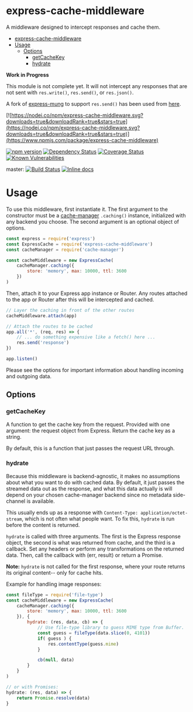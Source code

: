 # express-cache-middleware

A middleware designed to intercept responses and cache them.

<!-- MDTOC maxdepth:6 firsth1:1 numbering:0 flatten:0 bullets:1 updateOnSave:1 -->

- [express-cache-middleware](#express-cache-middleware)   
- [Usage](#Usage)   
   - [Options](#Options)   
      - [getCacheKey](#getCacheKey)   
      - [hydrate](#hydrate)   

<!-- /MDTOC -->

**Work in Progress**

This module is not complete yet. It will not intercept any responses that are not sent with `res.write()`, `res.send()`, or `res.json()`.

A fork of [express-mung](https://github.com/richardschneider/express-mung) to support `res.send()` has been used from  [here](https://github.com/tprobinson/express-mung).


[![https://nodei.co/npm/express-cache-middleware.svg?downloads=true&downloadRank=true&stars=true](https://nodei.co/npm/express-cache-middleware.svg?downloads=true&downloadRank=true&stars=true)](https://www.npmjs.com/package/express-cache-middleware)

[![npm version](https://badge.fury.io/js/express-cache-middleware.svg)](https://badge.fury.io/js/express-cache-middleware)
[![Dependency Status](https://david-dm.org/tprobinson/express-cache-middleware.svg)](https://david-dm.org)
[![Coverage Status](https://coveralls.io/repos/github/tprobinson/express-cache-middleware/badge.svg?branch=master)](https://coveralls.io/github/tprobinson/express-cache-middleware?branch=master)
[![Known Vulnerabilities](https://snyk.io/test/github/tprobinson/express-cache-middleware/badge.svg?targetFile=package.json)](https://snyk.io/test/github/tprobinson/express-cache-middleware?targetFile=package.json)

master: [![Build Status](https://travis-ci.org/tprobinson/express-cache-middleware.svg?branch=master)](https://travis-ci.org/tprobinson/express-cache-middleware)
[![Inline docs](http://inch-ci.org/github/tprobinson/express-cache-middleware.svg?branch=master)](http://inch-ci.org/github/tprobinson/express-cache-middleware)


# Usage

To use this middleware, first instantiate it. The first argument to the constructor must be a [cache-manager](https://www.npmjs.com/package/cache-manager) `.caching()` instance, initialized with any backend you choose. The second argument is an optional object of options.

```js
const express = require('express')
const ExpressCache = require('express-cache-middleware')
const cacheManager = require('cache-manager')

const cacheMiddleware = new ExpressCache(
	cacheManager.caching({
		store: 'memory', max: 10000, ttl: 3600
	})
)
```

Then, attach it to your Express app instance or Router. Any routes attached to the app or Router after this will be intercepted and cached.

```js
// Layer the caching in front of the other routes
cacheMiddleware.attach(app)

// Attach the routes to be cached
app.all('*', (req, res) => {
	// ... do something expensive like a fetch() here ...
	res.send('response')
})

app.listen()
```

Please see the options for important information about handling incoming and outgoing data.

## Options

### getCacheKey

A function to get the cache key from the request. Provided with one argument: the request object from Express. Return the cache key as a string.

By default, this is a function that just passes the request URL through.

### hydrate

Because this middleware is backend-agnostic, it makes no assumptions about what you want to do with cached data. By default, it just passes the streamed data out as the response, and what this data actually is will depend on your chosen cache-manager backend since no metadata side-channel is available.

This usually ends up as a response with `Content-Type: application/octet-stream`, which is not often what people want. To fix this, `hydrate` is run before the content is returned.

`hydrate` is called with three arguments. The first is the Express response object, the second is what was returned from cache, and the third is a callback. Set any headers or perform any transformations on the returned data. Then, call the callback with (err, result) or return a Promise.

**Note:** `hydrate` is not called for the first response, where your route returns its original content-- only for cache hits.

Example for handling image responses:
```js
const fileType = require('file-type')
const cacheMiddleware = new ExpressCache(
	cacheManager.caching({
		store: 'memory', max: 10000, ttl: 3600
	}), {
		hydrate: (res, data, cb) => {
			// Use file-type library to guess MIME type from Buffer.
			const guess = fileType(data.slice(0, 4101))
			if( guess ) {
				res.contentType(guess.mime)
			}

			cb(null, data)
		}
	}
)

// or with Promises:
hydrate: (res, data) => {
	return Promise.resolve(data)
}
```
